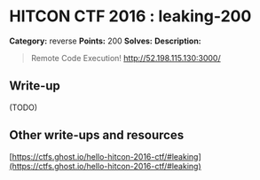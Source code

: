 # HITCON CTF 2016 : leaking-200

**Category:** reverse
**Points:** 200
**Solves:**
**Description:**

> Remote Code Execution! <http://52.198.115.130:3000/>


## Write-up

(TODO)

## Other write-ups and resources

[https://ctfs.ghost.io/hello-hitcon-2016-ctf/#leaking](https://ctfs.ghost.io/hello-hitcon-2016-ctf/#leaking)
